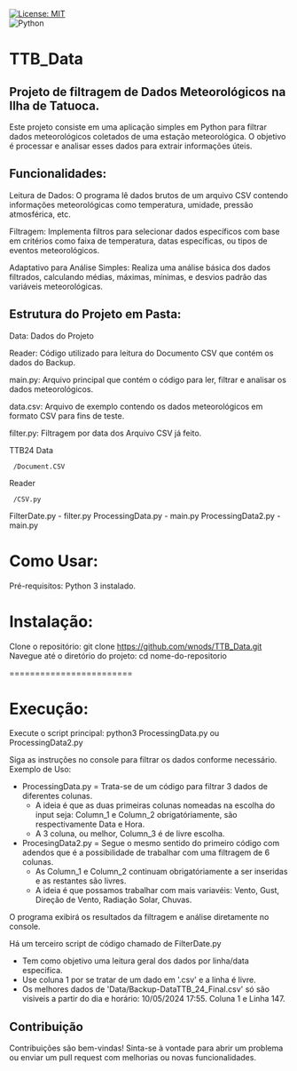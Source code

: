 
<a href="https://opensource.org/licenses/MIT" target="_blank"><img src="https://img.shields.io/badge/License-MIT-yellow.svg" alt="License: MIT"></a></br> ![Python](https://img.shields.io/badge/Python-3.8%2B-blue)


# TTB_Data
 ## Projeto de filtragem de Dados Meteorológicos na Ilha de Tatuoca. 

 Este projeto consiste em uma aplicação simples em Python para filtrar dados meteorológicos coletados de uma estação meteorológica. O objetivo é processar e analisar esses dados para extrair informações úteis.

## Funcionalidades:

 Leitura de Dados: O programa lê dados brutos de um arquivo CSV contendo informações meteorológicas como temperatura, umidade, pressão atmosférica, etc.

 Filtragem: Implementa filtros para selecionar dados específicos com base em critérios como faixa de temperatura, datas específicas, ou tipos de eventos meteorológicos.

 Adaptativo para Análise Simples: Realiza uma análise básica dos dados filtrados, calculando médias, máximas, mínimas, e desvios padrão das variáveis meteorológicas.

## Estrutura do Projeto em Pasta:
Data: Dados do Projeto 

Reader: Código utilizado para leitura do Documento CSV que contém os dados do Backup.

main.py: Arquivo principal que contém o código para ler, filtrar e analisar os dados meteorológicos.

data.csv: Arquivo de exemplo contendo os dados meteorológicos em formato CSV para fins de teste.

filter.py: Filtragem por data dos Arquivo CSV já feito.

TTB24
Data
  
     /Document.CSV
  
 Reader
  
     /CSV.py
  
FilterDate.py - filter.py
ProcessingData.py - main.py
ProcessingData2.py - main.py
    
# Como Usar:
Pré-requisitos:
Python 3 instalado.

# Instalação:
Clone o repositório: git clone https://github.com/wnods/TTB_Data.git
Navegue até o diretório do projeto: cd nome-do-repositorio 

========================

# Execução:

Execute o script principal: python3 ProcessingData.py ou ProcessingData2.py

Siga as instruções no console para filtrar os dados conforme necessário.
Exemplo de Uso:

- ProcessingData.py = Trata-se de um código para filtrar 3 dados de diferentes colunas.
  - A ideia é que as duas primeiras colunas nomeadas na escolha do input seja: Column_1 e Column_2 obrigatóriamente, são respectivamente Data e Hora.
  - A 3 coluna, ou melhor, Column_3 é de livre escolha.
- ProcesingData2.py = Segue o mesmo sentido do primeiro código com adendos que é a possibilidade de trabalhar com uma filtragem de 6 colunas.
  - As Column_1 e Column_2 continuam obrigatóriamente a ser inseridas e as restantes são livres.
  - A ideia é que possamos trabalhar com mais variavéis: Vento, Gust, Direção de Vento, Radiação Solar, Chuvas.

O programa exibirá os resultados da filtragem e análise diretamente no console.

Há um terceiro script de código chamado de FilterDate.py
- Tem como objetivo uma leitura geral dos dados por linha/data especifica.
- Use coluna 1 por se tratar de um dado em '.csv' e a linha é livre.
- Os melhores dados de 'Data/Backup-DataTTB_24_Final.csv' só são visiveis a partir do dia e horário: 10/05/2024	17:55. Coluna 1 e Linha 147.

## Contribuição

Contribuições são bem-vindas! Sinta-se à vontade para abrir um problema ou enviar um pull request com melhorias ou novas funcionalidades.
